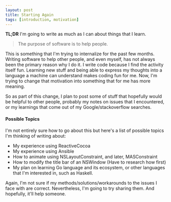 ```yaml
---
layout: post
title: Starting Again
tags: [introduction, motivation]
---
```


**TL;DR** I'm going to write as much as I can about things that I learn.

>The purpose of software is to help people.

This is something that I'm trying to internalize for the past few months. Writing
software to help other people, and even myself, has not always been the primary
reason why I do it. I write code because I find
the activity itself fun. Learning new stuff and being able to express my
thoughts into a language a machine can understand makes coding fun for me.
Now, I'm trying to change that motivation into something that for me has more
meaning.

So as part of this change, I plan to post some of stuff that hopefully would
be helpful to other people, probably my notes on issues that I encountered, or
my learnings that come out of my Google/stackoverflow searches.

#### Possible Topics

I'm not entirely sure how to go about this but here's a list of possible topics
I'm thinking of writing about:

- My experience using ReactiveCocoa
- My experience using Ansible
- How to animate using NSLayoutConstraint, and later, MASConstraint
- How to modify the title bar of an NSWindow (Have to research how first)
- My plan on learning Go language and its ecosystem, or other languages that
  I'm interested in, such as Haskell.

Again, I'm not sure if my methods/solutions/workarounds to the issues I face
with are correct. Nevertheless, I'm going to try sharing them. And hopefully,
it'll help someone.